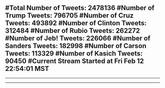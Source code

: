 #Total Number of Tweets: 2478136 
#Number of Trump Tweets: 796705
#Number of Cruz Tweets: 493892
#Number of Clinton Tweets: 312484
#Number of Rubio Tweets: 262272
#Number of Jeb! Tweets: 226066
#Number of Sanders Tweets: 182998
#Number of Carson Tweets: 113329
#Number of Kasich Tweets: 90450
#Current Stream Started at Fri Feb 12 22:54:01 MST
---
---
---
